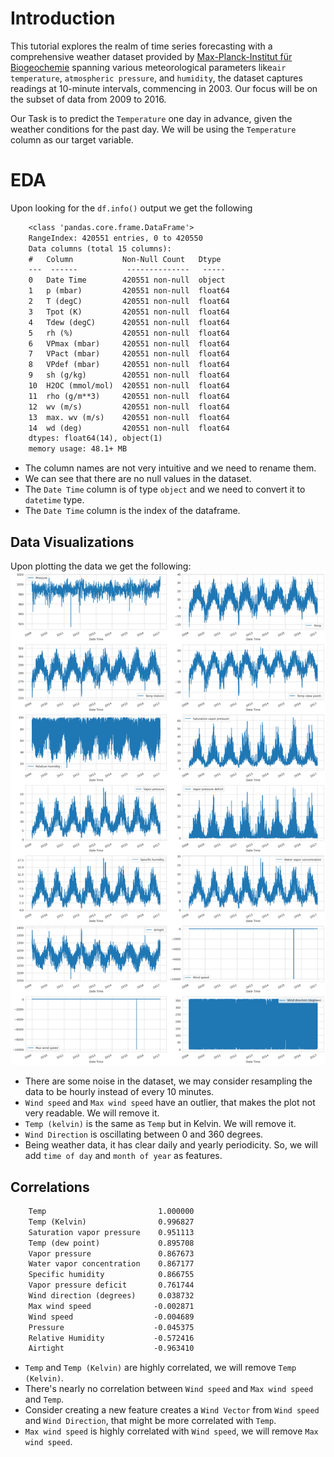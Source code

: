 # Introduction

This tutorial explores the realm of time series forecasting with a comprehensive weather dataset provided by [Max-Planck-Institut für Biogeochemie](https://www.bgc-jena.mpg.de/wetter/) spanning various meteorological parameters like`air temperature`, `atmospheric pressure`, and `humidity`, the dataset captures readings at 10-minute intervals, commencing in 2003. Our focus will be on the subset of data from 2009 to 2016.

Our Task is to predict the `Temperature` one day in advance, given the weather conditions for the past day. We will be using the `Temperature` column as our target variable.

# EDA

Upon looking for the `df.info()` output we get the following

```txt
    <class 'pandas.core.frame.DataFrame'>
    RangeIndex: 420551 entries, 0 to 420550
    Data columns (total 15 columns):
    #   Column           Non-Null Count   Dtype  
    ---  ------           --------------   -----  
    0   Date Time        420551 non-null  object 
    1   p (mbar)         420551 non-null  float64
    2   T (degC)         420551 non-null  float64
    3   Tpot (K)         420551 non-null  float64
    4   Tdew (degC)      420551 non-null  float64
    5   rh (%)           420551 non-null  float64
    6   VPmax (mbar)     420551 non-null  float64
    7   VPact (mbar)     420551 non-null  float64
    8   VPdef (mbar)     420551 non-null  float64
    9   sh (g/kg)        420551 non-null  float64
    10  H2OC (mmol/mol)  420551 non-null  float64
    11  rho (g/m**3)     420551 non-null  float64
    12  wv (m/s)         420551 non-null  float64
    13  max. wv (m/s)    420551 non-null  float64
    14  wd (deg)         420551 non-null  float64
    dtypes: float64(14), object(1)
    memory usage: 48.1+ MB
```

- The column names are not very intuitive and we need to rename them.
- We can see that there are no null values in the dataset.
- The `Date Time` column is of type `object` and we need to convert it to `datetime` type.
- The `Date Time` column is the index of the dataframe.

## Data Visualizations

Upon plotting the data we get the following:
![All Features Plot](./images/image.png)

- There are some noise in the dataset, we may consider resampling the data to be hourly instead of every 10 minutes.
- `Wind speed` and `Max wind speed` have an outlier, that makes the plot not very readable. We will remove it.
- `Temp (kelvin)` is the same as `Temp` but in Kelvin. We will remove it.
- `Wind Direction` is oscillating between 0 and 360 degrees.
- Being weather data, it has clear daily and yearly periodicity. So, we will add `time of day` and `month of year` as features.

## Correlations

```txt
    Temp                         1.000000
    Temp (Kelvin)                0.996827
    Saturation vapor pressure    0.951113
    Temp (dew point)             0.895708
    Vapor pressure               0.867673
    Water vapor concentration    0.867177
    Specific humidity            0.866755
    Vapor pressure deficit       0.761744
    Wind direction (degrees)     0.038732
    Max wind speed              -0.002871
    Wind speed                  -0.004689
    Pressure                    -0.045375
    Relative Humidity           -0.572416
    Airtight                    -0.963410
```

- `Temp` and `Temp (Kelvin)` are highly correlated, we will remove `Temp (Kelvin)`.
- There's nearly no correlation between `Wind speed` and `Max wind speed` and `Temp`.
- Consider creating a new feature creates a `Wind Vector` from `Wind speed` and `Wind Direction`, that might be more correlated with `Temp`.
- `Max wind speed` is highly correlated with `Wind speed`, we will remove `Max wind speed`.
